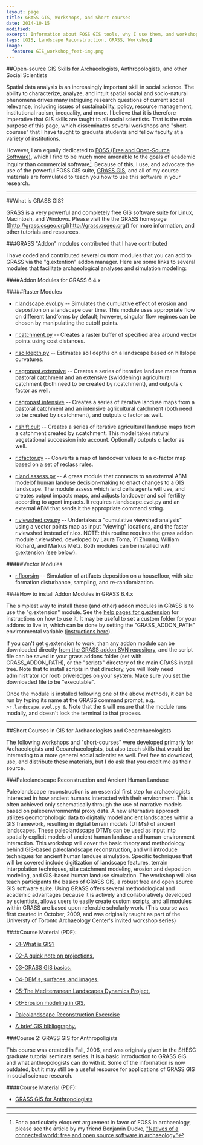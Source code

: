 ```yaml
---
layout: page
title: GRASS GIS, Workshops, and Short-courses
date: 2014-10-15
modified: 
excerpt: Information about FOSS GIS tools, why I use them, and workshops about FOSS GIS applications in archaeology. 
tags: [GIS, Landscape Reconstruction, GRASS, Workshop]
image:
  feature: GIS_workshop_feat-img.png
---
```

##Open-source GIS Skills for Archaeologists, Anthropologists, and other Social Scientists

Spatial data analysis is an increasingly important skill in social science. The ability to characterize, analyze, and intuit spatial social and socio-natural phenomena drives many intriguing research questions of current social relevance, including issues of sustainability, policy, resource management, institutional racism, inequality, and more. I believe that it is therefore imperative that GIS skills are taught to all social scientists. That is the main purpose of this page, which disseminates several workshops and "short-courses" that I have taught to graduate students and fellow faculty at a variety of institutions. 

However, I am equally dedicated to [FOSS (Free and Open-Source Software)](http://www.fsf.org/), which I find to be much more amenable to the goals of academic inquiry than commercial software[^1]. Because of this, I use, and advocate the use of the powerful FOSS GIS suite, [GRASS GIS](http://grass.osgeo.org), and all of my course materials are formulated to teach you how to use this software in your research.

---

##What is GRASS GIS?

GRASS is a very powerful and completely free GIS software
suite for Linux, Macintosh, and Windows.
Please
visit the the GRASS homepage ([http://grass.osgeo.org](http://grass.osgeo.org)) for more information, and other tutorials and resources.

###GRASS "Addon" modules contributed that I have contributed

I have coded and contributed several custom modules that you can add to GRASS via the "g.extention" addon manager. Here are some links to several modules that facilitate archaeological analyses and simulation modeling:

####Addon Modules for GRASS 6.4.x

#####Raster Modules

* [r.landscape.evol.py](https://svn.osgeo.org/grass/grass-addons/grass6/raster/r.landscape.evol/) -- Simulates the cumulative effect of erosion and deposition on a landscape over time. This module uses appropriate flow on different landforms by default; however, singular flow regimes can be chosen by manipulating the cutoff points. 

* [r.catchment.py](https://svn.osgeo.org/grass/grass-addons/grass6/raster/LandDyn/r.catchment.py/) -- Creates a raster buffer of specified area around vector points using cost distances.

* [r.soildepth.py](https://svn.osgeo.org/grass/grass-addons/grass6/raster/LandDyn/r.soildepth.py/) -- Estimates soil depths on a landscape based on hillslope curvatures.

* [r.agropast.extensive](https://svn.osgeo.org/grass/grass-addons/grass6/raster/LandDyn/r.agropast.extensive/) -- Creates a series of iterative landuse maps from a pastoral catchment and an extensive (swiddening) agricultural catchment (both need to be created by r.catchment), and outputs c factor as well.

* [r.agropast.intensive](https://svn.osgeo.org/grass/grass-addons/grass6/raster/LandDyn/r.agropast.intensive/) -- Creates a series of iterative landuse maps from a pastoral catchment and an intensive agricultural catchment (both need to be created by r.catchment), and outputs c factor as well.

* [r.shift.cult](https://svn.osgeo.org/grass/grass-addons/grass6/raster/LandDyn/r.shift.cult/) -- Creates a series of iterative agricultural landuse maps from a catchment created by r.catchment. This model takes natural vegetational succession into account. Optionally outputs c factor as well.

* [r.cfactor.py](https://svn.osgeo.org/grass/grass-addons/grass6/raster/LandDyn/devs_landcover_scripts/r.cfactor.py/) -- Converts a map of landcover values to a c-factor map based on a set of reclass rules.

* [r.land.assess.py](https://svn.osgeo.org/grass/grass-addons/grass6/raster/LandDyn/devs_landcover_scripts/r.land.assess.py/) -- A grass module that connects to an external ABM modelof human landuse decision-making to enact changes to a GIS landscape. The module assess which land cells agents will use, and creates output impacts maps, and adjusts landcover and soil fertility according to agent impacts. It requires r.landscape.evol.py and an external ABM that sends it the appropriate command string.

* [r.viewshed.cva.py](https://svn.osgeo.org/grass/grass-addons/grass6/raster/r.viewshed.cva/) -- Undertakes a "cumulative viewshed analysis" using a vector points map as input "viewing" locations, and the faster r.viewshed instead of r.los. NOTE: this routine requires the grass addon module r.viewshed, developed by Laura Toma, Yi Zhuang, William Richard, and Markus Metz. Both modules can be installed with g.extension (see below).

#####Vector Modules

* [r.floorsim](https://svn.osgeo.org/grass/grass-addons/grass6/raster/r.floorsim/) -- Simulation of artifacts deposition on a housefloor, with site formation disturbance, sampling, and re-randomization.

####How to install Addon Modules in GRASS 6.4.x

The simplest way to install these (and other) addon modules in GRASS is to use the "g.extension" module. See the [help pages for g.extension](http://grass.osgeo.org/grass70/manuals/g.extension.html) for instructions on how to use it. It may be useful to set a custom folder for your addons to live in, which can be done by setting the "GRASS_ADDON_PATH" environmental variable ([instructions here](http://grass.osgeo.org/grass70/manuals/grass7.html#addon-base-for-extra-local-grass-addon-modules)). 

If you can't get g.extension to work, than any addon module can be downloaded directly [from the GRASS addon SVN repository](https://svn.osgeo.org/grass/grass-addons/grass6/), and the script file can be saved in your grass addons folder (set with GRASS_ADDON_PATH), or the "scripts" directory of the main GRASS install tree. Note that to install scripts in that directory, you will likely need administrator (or root) priveledges on your system. Make sure you set the downloaded file to be "executable".

Once the module is installed following one of the above methods, it can be run by typing its name at the GRASS command prompt, e.g. `>r.landscape.evol.py &`. Note that the `&` will ensure that the module runs modally, and doesn't lock the terminal to that process.

---

##Short Courses in GIS for Archaeologists and Geoarchaeologists

The following workshops and "short-courses" were developed primarly for Archaeologists and Geoarchaeologists, but also teach skills that would be interesting to a more general social scientist as well. Feel free to download, use, and distribute these materials, but I do ask that you credit me as their source.

###Paleolandscape Reconstruction and Ancient Human Landuse

Paleolandscape reconstruction is an essential first step for archaeologists interested in how ancient humans interacted with their environment. This is often achieved only schematically through the use of
narrative models based on paleoenvironmental proxy data. A new alternative approach utilizes geomorphologic data to digitally model ancient landscapes within a GIS framework, resulting in digital
terrain models (DTM’s) of ancient landscapes. These paleolandscape DTM’s can be used as input into spatially explicit models of ancient human landuse and human-environment interaction. This workshop will cover the basic theory and methodology behind GIS-based paleolandscape reconstruction, and will introduce techniques for ancient human landuse simulation. Specific techniques that will be covered include digitization of landscape features, terrain interpolation techniques, site catchment modeling, erosion and deposition modeling, and GIS-based human landuse simulation. The workshop will also teach participants the basics of GRASS GIS, a robust free and open source GIS software suite. Using GRASS offers several methodological and academic advantages because it is actively and collaboratively developed by scientists, allows users to easily create custom scripts, and all modules within GRASS are based upon referable scholarly work. (This course was first created in October, 2009, and was originally taught as part of the Universty of Toronto Archaeology Center's invited workshop series)<br />

####Course Material (PDF):

* [01-What is GIS?](/GIS_Workshops/01-What_is_GIS.pdf)

* [02-A quick note on projections.](/GIS_Workshops/02-A_Quick_Note_on_Projections.pdf)

* [03-GRASS GIS basics.](/GIS_Workshops/03-GRASS_basics.pdf)

* [04-DEM's, surfaces, and images.](/GIS_Workshops/04-DEMs_surfaces_and_images.pdf)

* [05-The Mediterranean Landscapes Dynamics Project.](/GIS_Workshops/05-Mediterranean_Landscapes_project.pdf)

* [06-Erosion modeling in GIS.](/GIS_Workshops/06-Erosion%20Modeling%20Exercise.pdf)

* [Paleolandscape Reconstruction Excercise](/GIS_Workshop/Paleolandscape%20Reconstruction%20Handout.pdf)

* [A brief GIS bibliography.](/GIS_Workshop/GIS_workshop_bib.pdf)

###Course 2: GRASS GIS for Anthropoligists

This course was created in Fall, 2006, and was originaly given in the SHESC graduate tutorial seminars
series. It is a basic introduction to GRASS GIS and what anthropologists can do with it. Some of the information is now outdated, but it may still be a useful resource for applications of GRASS GIS in social science research.

####Course Material (PDF):

* [GRASS GIS for Anthropologists](/GIS_Workshops/GRASS_GIS_for_Anthropologists.pdf)

---

[^1]: For a particularly eloquent arguement in favor of FOSS in archaeology, please see the article by my friend Benjamin Ducke, ["Natives of a connected world: free and open source software in archaeology"](http://www.tandfonline.com/doi/full/10.1080/00438243.2012.743259#.VD7dxHW9-Ak)
